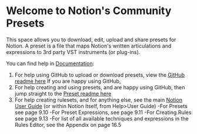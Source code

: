 # Welcome to Notion's Community Presets

This space allows you to download, edit, upload and share presets for Notion. A preset is a file that maps Notion's written articulations and expressions to 3rd party VST instruments (or plug-ins).

You can find help in [Documentation](Documentation):

1. For help using GitHub to upload or download presets, view the [GitHub readme here](Documentation/Using%20GitHub.md)
If you are happy using GitHub,  
2. For help creating and using presets, and are happy using GitHub, then jump straight to the [Preset readme here](Documentation/Plug-in%20Presets.md) 
3. For help creating rulesets, and for anything else, see the main [Notion User Guide](Documentation/Notion%206.3%20User%20Guide.pdf) (or within Notion itself, from Help>User Guide)
-For Presets see page 9.10
-For Preset Expressions, see page 9.11
-For Creating Rules see page 9.13
-For list of all available techniques and expressions in the Rules Editor, see the Appendix on page 16.5

